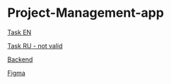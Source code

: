 # Project-Management-app

[Task EN](https://github.com/rolling-scopes-school/js-fe-course-en/blob/main/tasks/angular/project-management-system.md)

[Task RU - not valid](https://github.com/rolling-scopes-school/tasks/blob/master/tasks/angular/project-management-app.md)

[Backend](https://pms-api-frxc.onrender.com/api-docs/)

[Figma](https://www.figma.com/file/wlSEX3eeSZSuLQduoiuMdC/pms-app?node-id=0%3A1)
